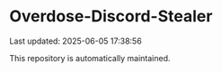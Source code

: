 # Overdose-Discord-Stealer

Last updated: 2025-06-05 17:38:56

This repository is automatically maintained.
